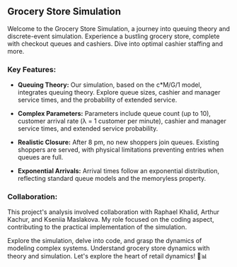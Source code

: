 ## Grocery Store Simulation

Welcome to the Grocery Store Simulation, a journey into queuing theory and discrete-event simulation. Experience a bustling grocery store, complete with checkout queues and cashiers. Dive into optimal cashier staffing and more.

### **Key Features:**

- **Queuing Theory:** Our simulation, based on the c*M/G/1 model, integrates queuing theory. Explore queue sizes, cashier and manager service times, and the probability of extended service.

- **Complex Parameters:** Parameters include queue count (up to 10), customer arrival rate (λ = 1 customer per minute), cashier and manager service times, and extended service probability.

- **Realistic Closure:** After 8 pm, no new shoppers join queues. Existing shoppers are served, with physical limitations preventing entries when queues are full.

- **Exponential Arrivals:** Arrival times follow an exponential distribution, reflecting standard queue models and the memoryless property.

### **Collaboration:**

This project's analysis involved collaboration with Raphael Khalid, Arthur Kachur, and Kseniia Maslakova. My role focused on the coding aspect, contributing to the practical implementation of the simulation.

Explore the simulation, delve into code, and grasp the dynamics of modeling complex systems. Understand grocery store dynamics with theory and simulation. Let's explore the heart of retail dynamics! 🛒📊